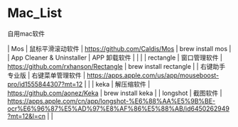 # Mac_List
自用mac软件


| Mos | 鼠标平滑滚动软件 | https://github.com/Caldis/Mos | brew install mos | 
| App Cleaner & Uninstaller | APP 卸载软件 |            |                  |
| rectangle | 窗口管理软件 | https://github.com/rxhanson/Rectangle | brew install rectangle | 
| 右键助手专业版 | 右键菜单管理软件 | https://apps.apple.com/us/app/mouseboost-pro/id1555844307?mt=12 |      |
| keka | 解压缩软件 | https://github.com/aonez/Keka | brew install keka | 
| longshot | 截图软件 | https://apps.apple.com/cn/app/longshot-%E6%88%AA%E5%9B%BE-ocr%E6%96%87%E5%AD%97%E8%AF%86%E5%88%AB/id6450262949?mt=12&l=cn |        |

